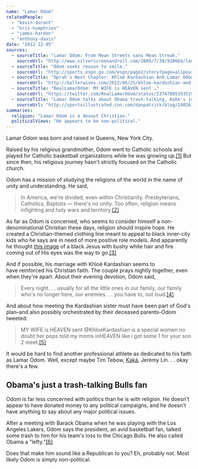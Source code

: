```yaml
---
name: "Lamar Odom"
relatedPeople:
  - "kevin-durant"
  - "kris-humphries"
  - "james-harden"
  - "anthony-davis"
date: "2012-12-05"
sources:
  - sourceTitle: "Lamar Odom: From Mean Streets sans Mean Streak."
    sourceUrl: "http://www.silverscreenandroll.com/2009/7/30/938664/lamar-odom-from-mean-streets-sans"
  - sourceTitle: "Odom seeks reason to smile."
    sourceUrl: "http://sports.espn.go.com/espn/page2/story?page=alipour/061102"
  - sourceTitle: "Oprah's Next Chapter: Khloé Kardashian And Lamar Odom Interview!"
    sourceUrl: "http://ballerwives.com/2012/06/25/khloe-kardashian-and-husband-lamar-odom-discuss-babies-reality-show-and-the-importance-of-god-in-their-lives-video/"
  - sourceTitle: "RealLamarOdom: MY WIFE is HEAVEN sent …"
    sourceUrl: "https://twitter.com/RealLamarOdom/status/237478053935194112"
  - sourceTitle: "Lamar Odom talks about Obama trash-talking, Kobe's jokes, Artest."
    sourceUrl: "http://sportsillustrated.cnn.com/danpatrick/blog/140261/index.html"
summaries:
  religion: "Lamar Odom is a devout Christian."
  politicalViews: "He appears to be non-political."
---
```


Lamar Odom was born and raised in Queens, New York City.

Raised by his religious grandmother, Odom went to Catholic schools and played for Catholic basketball organizations while he was growing up.<a class="source-citation" href="#http%3A%2F%2Fwww.silverscreenandroll.com%2F2009%2F7%2F30%2F938664%2Flamar-odom-from-mean-streets-sans" title="Lamar Odom: From Mean Streets sans Mean Streak.">[1]</a> But since then, his religious journey hasn't strictly focused on the Catholic church.

Odom has a mission of studying the religions of the world in the name of unity and understanding. He said,

>In America, we're divided, even within Christianity. Presbyterians, Catholics, Baptists — there's no unity. Too often, religion means infighting and holy wars and territory.<a class="source-citation" href="#http%3A%2F%2Fsports.espn.go.com%2Fespn%2Fpage2%2Fstory%3Fpage%3Dalipour%2F061102" title="Odom seeks reason to smile.">[2]</a>

As far as Odom is concerned, who seems to consider himself a non-denominational Christian these days, religion should inspire hope. He created a Christian-themed clothing line meant to appeal to black inner-city kids who he says are in need of more positive role models. And apparently he thought [this image](http://espn.go.com/photo/2006/1102/pg2_revelation_195.jpg) of a black Jesus with bushy white hair and fire coming out of His eyes was the way to go.<a class="source-citation" href="#http%3A%2F%2Fsports.espn.go.com%2Fespn%2Fpage2%2Fstory%3Fpage%3Dalipour%2F061102" title="Odom seeks reason to smile.">[3]</a>

And if possible, his marriage with Khloé Kardashian seems to have reinforced his Christian faith. The couple prays nightly together, even when they're apart. About their evening devotion, Odom said,

>Every night. . . usually for all the little ones in our family, our family who's no longer here, our enemies. . . you have to, out loud.<a class="source-citation" href="#http%3A%2F%2Fballerwives.com%2F2012%2F06%2F25%2Fkhloe-kardashian-and-husband-lamar-odom-discuss-babies-reality-show-and-the-importance-of-god-in-their-lives-video%2F" title="Oprah&apos;s Next Chapter: Khloé Kardashian And Lamar Odom Interview!">[4]</a>

And about how meeting the Kardashian sister must have been part of God's plan–and also possibly orchestrated by their deceased parents–Odom tweeted:

>MY WIFE is HEAVEN sent @KhloeKardashian is a special women no doubt her pops told my moms inHEAVEN like i got some 1 for your son 2 meet.<a class="source-citation" href="#https%3A%2F%2Ftwitter.com%2FRealLamarOdom%2Fstatus%2F237478053935194112" title="RealLamarOdom: MY WIFE is HEAVEN sent …">[5]</a>

It would be hard to find another professional athlete as dedicated to his faith as Lamar Odom. Well, except maybe Tim Tebow, [Kaká](http://hollowverse.com/kaka/), Jeremy Lin. . . okay there's a few.


## Obama's just a trash-talking Bulls fan

Odom is far less concerned with politics than he is with religion. He doesn't appear to have donated money to any political campaigns, and he doesn't have anything to say about any major political issues.

After a meeting with Barack Obama when he was playing with the Los Angeles Lakers, Odom says the president, an avid basketball fan, talked some trash to him for his team's loss to the Chicago Bulls. He also called Obama a "lefty."<a class="source-citation" href="#http%3A%2F%2Fsportsillustrated.cnn.com%2Fdanpatrick%2Fblog%2F140261%2Findex.html" title="Lamar Odom talks about Obama trash-talking, Kobe&apos;s jokes, Artest.">[6]</a>

Does that make him sound like a Republican to you? Eh, probably not. Most likely Odom is simply non-political.